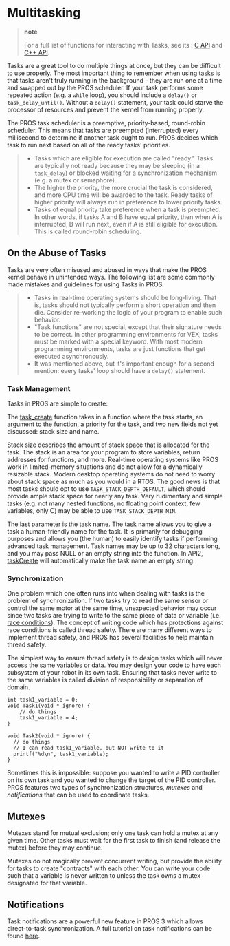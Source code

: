 Multitasking
============

> **note**
>
> For a full list of functions for interacting with Tasks, see its
> :   [C API](../../api/c/rtos.html) and [C++
>     API](../../api/cpp/rtos.html).
>
Tasks are a great tool to do multiple things at once, but they can be
difficult to use properly. The most important thing to remember when
using tasks is that tasks aren't truly running in the background - they
are run one at a time and swapped out by the PROS scheduler. If your
task performs some repeated action (e.g. a `while` loop), you should
include a `delay()` or `task_delay_until()`. Without a `delay()`
statement, your task could starve the processor of resources and prevent
the kernel from running properly.

The PROS task scheduler is a preemptive, priority-based, round-robin
scheduler. This means that tasks are preempted (interrupted) every
millisecond to determine if another task ought to run. PROS decides
which task to run next based on all of the ready tasks' priorities.

> -   Tasks which are eligible for execution are called "ready." Tasks
>     are typically not ready because they may be sleeping (in a
>     `task_delay`) or blocked waiting for a synchronization mechanism
>     (e.g. a mutex or semaphore).
> -   The higher the priority, the more crucial the task is considered,
>     and more CPU time will be awarded to the task. Ready tasks of
>     higher priority will always run in preference to lower priority
>     tasks.
> -   Tasks of equal priority take preference when a task is preempted.
>     In other words, if tasks A and B have equal priority, then when A
>     is interrupted, B will run next, even if A is still eligible for
>     execution. This is called round-robin scheduling.

On the Abuse of Tasks
---------------------

Tasks are very often misused and abused in ways that make the PROS
kernel behave in unintended ways. The following list are some commonly
made mistakes and guidelines for using Tasks in PROS.

> -   Tasks in real-time operating systems should be long-living. That
>     is, tasks should not typically perform a short operation and then
>     die. Consider re-working the logic of your program to enable such
>     behavior.
> -   "Task functions" are not special, except that their signature
>     needs to be correct. In other programming environments for VEX,
>     tasks must be marked with a special keyword. With most modern
>     programming environments, tasks are just functions that get
>     executed asynchronously.
> -   It was mentioned above, but it's important enough for a second
>     mention: every tasks' loop should have a `delay()` statement.

### Task Management

Tasks in PROS are simple to create:

The [task\_create](../../api/c/rtos.html#task_create) function takes in
a function where the task starts, an argument to the function, a
priority for the task, and two new fields not yet discussed: stack size
and name.

Stack size describes the amount of stack space that is allocated for the
task. The stack is an area for your program to store variables, return
addresses for functions, and more. Real-time operating systems like PROS
work in limited-memory situations and do not allow for a dynamically
resizable stack. Modern desktop operating systems do not need to worry
about stack space as much as you would in a RTOS. The good news is that
most tasks should opt to use `TASK_STACK_DEPTH_DEFAULT`, which should
provide ample stack space for nearly any task. Very rudimentary and
simple tasks (e.g. not many nested functions, no floating point context,
few variables, only C) may be able to use `TASK_STACK_DEPTH_MIN`.

The last parameter is the task name. The task name allows you to give a
task a human-friendly name for the task. It is primarily for debugging
purposes and allows you (the human) to easily identify tasks if
performing advanced task management. Task names may be up to 32
characters long, and you may pass NULL or an empty string into the
function. In API2,
[taskCreate](../../../cortex/api/index.html#taskCreate) will
automatically make the task name an empty string.

### Synchronization

One problem which one often runs into when dealing with tasks is the
problem of synchronization. If two tasks try to read the same sensor or
control the same motor at the same time, unexpected behavior may occur
since two tasks are trying to write to the same piece of data or
variable (i.e. [race
conditions](https://en.wikipedia.org/wiki/Race_condition#Software)). The
concept of writing code which has protections against race conditions is
called thread safety. There are many different ways to implement thread
safety, and PROS has several facilities to help maintain thread safety.

The simplest way to ensure thread safety is to design tasks which will
never access the same variables or data. You may design your code to
have each subsystem of your robot in its own task. Ensuring that tasks
never write to the same variables is called division of responsibility
or separation of domain.

``` {.sourceCode .c}
int task1_variable = 0;
void Task1(void * ignore) {
    // do things
    task1_variable = 4;
}

void Task2(void * ignore) {
  // do things
  // I can read task1_variable, but NOT write to it
  printf("%d\n", task1_variable);
}
```

Sometimes this is impossible: suppose you wanted to write a PID
controller on its own task and you wanted to change the target of the
PID controller. PROS features two types of synchronization structures,
*mutexes* and *notifications* that can be used to coordinate tasks.

Mutexes
-------

Mutexes stand for mutual exclusion; only one task can hold a mutex at
any given time. Other tasks must wait for the first task to finish (and
release the mutex) before they may continue.

Mutexes do not magically prevent concurrent writing, but provide the
ability for tasks to create "contracts" with each other. You can write
your code such that a variable is never written to unless the task owns
a mutex designated for that variable.

Notifications
-------------

Task notifications are a powerful new feature in PROS 3 which allows
direct-to-task synchronization. A full tutorial on task notifications
can be found [here](./notifications.html).

